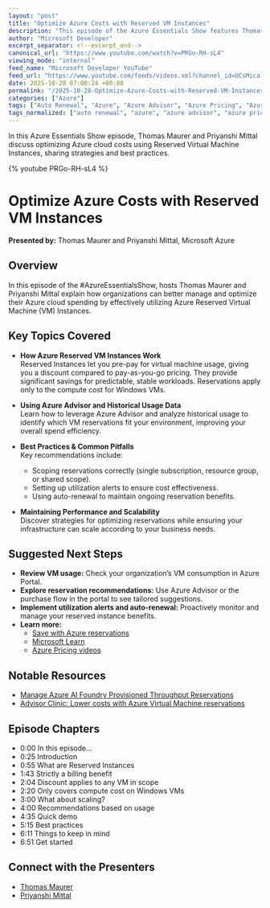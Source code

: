 ```yaml
---
layout: "post"
title: "Optimize Azure Costs with Reserved VM Instances"
description: "This episode of the Azure Essentials Show features Thomas Maurer and Priyanshi Mittal discussing how to optimize cloud spending in Azure using Reserved Virtual Machine Instances. The conversation explores how reserved instances work, using Azure Advisor and usage data to make informed choices, and practical strategies for maximizing savings, including best practices and common pitfalls to avoid."
author: "Microsoft Developer"
excerpt_separator: <!--excerpt_end-->
canonical_url: "https://www.youtube.com/watch?v=PRGo-RH-sL4"
viewing_mode: "internal"
feed_name: "Microsoft Developer YouTube"
feed_url: "https://www.youtube.com/feeds/videos.xml?channel_id=UCsMica-v34Irf9KVTh6xx-g"
date: 2025-10-28 07:00:24 +00:00
permalink: "/2025-10-28-Optimize-Azure-Costs-with-Reserved-VM-Instances.html"
categories: ["Azure"]
tags: ["Auto Renewal", "Azure", "Azure Advisor", "Azure Pricing", "Azure Reserved Instances", "Azure Virtual Machines", "AzureEssentialsShow", "Best Practices", "Cloud Billing", "Cloud Cost Optimization", "Cloud Scalability", "Cost Management", "Microsoft Azure", "Priyanshi Mittal", "Reserved VM Utilization", "Thomas Maurer", "Videos", "VM Reservations"]
tags_normalized: ["auto renewal", "azure", "azure advisor", "azure pricing", "azure reserved instances", "azure virtual machines", "azureessentialsshow", "best practices", "cloud billing", "cloud cost optimization", "cloud scalability", "cost management", "microsoft azure", "priyanshi mittal", "reserved vm utilization", "thomas maurer", "videos", "vm reservations"]
---
```


In this Azure Essentials Show episode, Thomas Maurer and Priyanshi Mittal discuss optimizing Azure cloud costs using Reserved Virtual Machine Instances, sharing strategies and best practices.<!--excerpt_end-->

{% youtube PRGo-RH-sL4 %}

# Optimize Azure Costs with Reserved VM Instances

**Presented by:** Thomas Maurer and Priyanshi Mittal, Microsoft Azure

## Overview

In this episode of the #AzureEssentialsShow, hosts Thomas Maurer and Priyanshi Mittal explain how organizations can better manage and optimize their Azure cloud spending by effectively utilizing Azure Reserved Virtual Machine (VM) Instances.

## Key Topics Covered

- **How Azure Reserved VM Instances Work**  
  Reserved Instances let you pre-pay for virtual machine usage, giving you a discount compared to pay-as-you-go pricing. They provide significant savings for predictable, stable workloads. Reservations apply only to the compute cost for Windows VMs.

- **Using Azure Advisor and Historical Usage Data**  
  Learn how to leverage Azure Advisor and analyze historical usage to identify which VM reservations fit your environment, improving your overall spend efficiency.

- **Best Practices & Common Pitfalls**  
  Key recommendations include:
  - Scoping reservations correctly (single subscription, resource group, or shared scope).
  - Setting up utilization alerts to ensure cost effectiveness.
  - Using auto-renewal to maintain ongoing reservation benefits.

- **Maintaining Performance and Scalability**  
  Discover strategies for optimizing reservations while ensuring your infrastructure can scale according to your business needs.

## Suggested Next Steps

- **Review VM usage:** Check your organization’s VM consumption in Azure Portal.
- **Explore reservation recommendations:** Use Azure Advisor or the purchase flow in the portal to see tailored suggestions.
- **Implement utilization alerts and auto-renewal:** Proactively monitor and manage your reserved instance benefits.
- **Learn more:**
  - [Save with Azure reservations](https://learn.microsoft.com/azure/cost-management-billing/reservations)
  - [Microsoft Learn](https://azure.com/AzureEssentials)
  - [Azure Pricing videos](https://aka.ms/AzurePricingVideos)

## Notable Resources

- [Manage Azure AI Foundry Provisioned Throughput Reservations](https://www.youtube.com/watch?v=o5hCnWfqAzc)
- [Advisor Clinic: Lower costs with Azure Virtual Machine reservations](https://www.youtube.com/watch?v=o5hCnWfqAzc)

## Episode Chapters

- 0:00 In this episode…
- 0:25 Introduction
- 0:55 What are Reserved Instances
- 1:43 Strictly a billing benefit
- 2:04 Discount applies to any VM in scope
- 2:20 Only covers compute cost on Windows VMs
- 3:00 What about scaling?
- 4:00 Recommendations based on usage
- 4:35 Quick demo
- 5:15 Best practices
- 6:11 Things to keep in mind
- 6:51 Get started

## Connect with the Presenters

- [Thomas Maurer](https://www.linkedin.com/in/thomasmaurer2)
- [Priyanshi Mittal](https://www.linkedin.com/in/priyanshi90)

